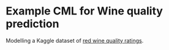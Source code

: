# Example CML for Wine quality prediction
Modelling a Kaggle dataset of [red wine quality ratings](https://www.kaggle.com/uciml/red-wine-quality-cortez-et-al-2009). 
